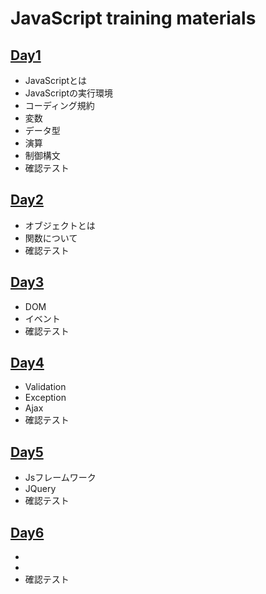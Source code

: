 # JavaScript training materials

## [Day1](https://seika0pom.github.io/jsSummary/slides/day1.html)

- JavaScriptとは
- JavaScriptの実行環境
- コーディング規約
- 変数
- データ型
- 演算
- 制御構文
- 確認テスト


## [Day2](https://seika0pom.github.io/jsSummary/slides/day2.html)

- オブジェクトとは
- 関数について
- 確認テスト

## [Day3](https://seika0pom.github.io/jsSummary/slides/day3.html)

- DOM
- イベント
- 確認テスト

## [Day4](https://seika0pom.github.io/jsSummary/slides/day4.html)

- Validation
- Exception
- Ajax
- 確認テスト

## [Day5](https://seika0pom.github.io/jsSummary/slides/day5.html)

- Jsフレームワーク
- JQuery
- 確認テスト

## [Day6](https://seika0pom.github.io/jsSummary/slides/day6.html)

-
- 
- 確認テスト
